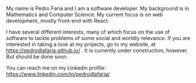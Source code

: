My name is Pedro Faria and I am a software developer.
My background is in Mathematics and Computer Science. My current focus is on web development, mostly front-end with React.

I have several different interests, many of which focus on the use of software to tackle problems of some social and worldly relevance.
If you are interested in taking a look at my projects, go to my website, at https://pedrodlafaria.github.io/ . It is currently under construction, however. But should be done soon.

You can reach me on my Linkedin profile: https://www.linkedin.com/in/pedrodlafaria/
